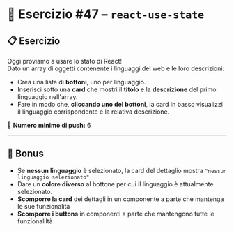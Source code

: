 # 🚀 Esercizio #47 – `react-use-state`

## 📋 Esercizio

Oggi proviamo a usare lo stato di React!  
Dato un array di oggetti contenente i linguaggi del web e le loro descrizioni:

- Crea una lista di **bottoni**, uno per linguaggio.
- Inserisci sotto una **card** che mostri il **titolo** e la **descrizione** del primo linguaggio nell'array.
- Fare in modo che, **cliccando uno dei bottoni**, la card in basso visualizzi il linguaggio corrispondente e la relativa descrizione.

📌 **Numero minimo di push:** 6

---

## 🏅 Bonus

- Se **nessun linguaggio** è selezionato, la card del dettaglio mostra `"nessun linguaggio selezionato"`
- Dare un **colore diverso** al bottone per cui il linguaggio è attualmente selezionato.
- **Scomporre la card** dei dettagli in un componente a parte che mantenga le sue funzionalità
- **Scomporre i buttons** in componenti a parte che mantengono tutte le funzionaliltà
